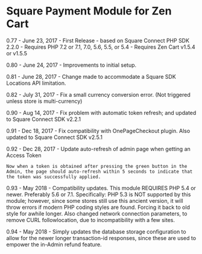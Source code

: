 # Square Payment Module for Zen Cart


0.77 - June 23, 2017 - First Release - based on Square Connect PHP SDK 2.2.0
	 - Requires PHP 7.2 or 7.1, 7.0, 5.6, 5.5, or 5.4
	 - Requires Zen Cart v1.5.4 or v1.5.5

0.80 - June 24, 2017 - Improvements to initial setup.

0.81 - June 28, 2017 - Change made to accommodate a Square SDK Locations API limitation.

0.82 - July 31, 2017 - Fix a small currency conversion error. (Not triggered unless store is multi-currency)

0.90 - Aug 14, 2017 - Fix problem with automatic token refresh; and updated to Square Connect SDK v2.2.1

0.91 - Dec 18, 2017 - Fix compatibility with OnePageCheckout plugin. Also updated to Square Connect SDK v2.5.1

0.92 - Dec 28, 2017 - Update auto-refresh of admin page when getting an Access Token


 	Now when a token is obtained after pressing the green button in the Admin, the page should auto-refresh within 5 seconds to indicate that the token was successfully applied.


0.93 - May 2018 - Compatibility updates. This module REQUIRES PHP 5.4 or newer. Preferably 5.6 or 7.1. Specifically: PHP 5.3 is NOT supported by this module; however, since some stores still use this ancient version, it will throw errors if modern PHP coding styles are found. Forcing it back to old style for awhile longer.
Also changed network connection parameters, to remove CURL followlocation, due to incompatibility with a few sites.

0.94 - May 2018 - Simply updates the database storage configuration to allow for the newer longer transaction-id responses, since these are used to empower the in-Admin refund feature. 

